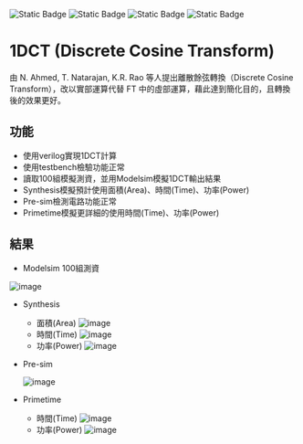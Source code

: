 ![Static Badge](https://img.shields.io/badge/passing-gray?label=build&labelColor=gray&color=green) ![Static Badge](https://img.shields.io/badge/51.4%25-gray?label=Verilog&labelColor=gray&color=violet) ![Static Badge](https://img.shields.io/badge/31.6%25-gray?label=C&labelColor=gray&color=navy) ![Static Badge](https://img.shields.io/badge/17%25-gray?label=Jupyter&labelColor=gray&color=orange)

# 1DCT (Discrete Cosine Transform) 
由 N. Ahmed, T. Natarajan, K.R. Rao 等人提出離散餘弦轉換（Discrete Cosine Transform），改以實部運算代替 FT 中的虛部運算，藉此達到簡化目的，且轉換後的效果更好。

## 功能
*  使用verilog實現1DCT計算
*  使用testbench檢驗功能正常
*  讀取100組模擬測資，並用Modelsim模擬1DCT輸出結果
*  Synthesis模擬預計使用面積(Area)、時間(Time)、功率(Power)
*  Pre-sim檢測電路功能正常
*  Primetime模擬更詳細的使用時間(Time)、功率(Power)

## 結果
*  Modelsim 100組測資

  ![image](https://github.com/TingKaiHsu0525/1DCT/assets/145333999/441bd13e-16c8-445f-bc23-44abc58efcbf)

*  Synthesis
   *   面積(Area)
   ![image](https://github.com/TingKaiHsu0525/1DCT/assets/145333999/96741cf0-4f44-4ebb-8bbc-a6292dbeef30)
   *    時間(Time)
     ![image](https://github.com/TingKaiHsu0525/1DCT/assets/145333999/846629a0-0a25-4347-942b-394196b748fb)
   *    功率(Power)
     ![image](https://github.com/TingKaiHsu0525/1DCT/assets/145333999/46217a93-cc3e-4f59-b70c-f51ede26234b)

*  Pre-sim

     ![image](https://github.com/TingKaiHsu0525/1DCT/assets/145333999/c07c7355-2f5a-44a1-a452-266ca8be6b7d)

*  Primetime
   *    時間(Time)
     ![image](https://github.com/TingKaiHsu0525/1DCT/assets/145333999/fa399603-f836-4a9e-87c1-8aff4c9cfb5e)
   *    功率(Power)
     ![image](https://github.com/TingKaiHsu0525/1DCT/assets/145333999/be65025e-7fd2-4ee8-b5a3-8d8c08f95b78)
